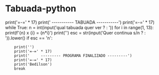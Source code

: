 # Tabuada-python
print('=-=' * 17)
print('         ----------- TABUADA -----------')
print('=-=' * 17)
while True:
    n = int(input('qual tabuada quer ver ? : '))
    for i in range(1, 13):
        print(f'{n} x {i} = {n*i}')
    print('')
    esc = str(input('Quer continua s/n ? : ')).lower()
    if esc == 'n':
       
    
    
        print('')
        print('=-=' * 17)
        print('     --------- PROGRAMA FINALIZADO ---------')
        print('=-=' * 17)
        print('Bedilson')
        break

